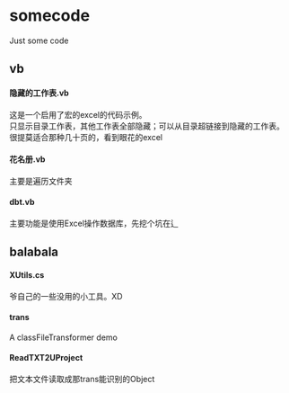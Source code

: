 # somecode
Just some code

## vb
#### 隐藏的工作表.vb
这是一个启用了宏的excel的代码示例。  
只显示目录工作表，其他工作表全部隐藏；可以从目录超链接到隐藏的工作表。  
很提莫适合那种几十页的，看到眼花的excel  

#### 花名册.vb
主要是遍历文件夹

#### dbt.vb
主要功能是使用Excel操作数据库，先挖个坑在辶

## balabala
#### XUtils.cs
爷自己的一些没用的小工具。XD

#### trans
A classFileTransformer demo

#### ReadTXT2UProject
把文本文件读取成那trans能识别的Object
